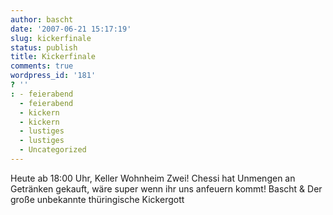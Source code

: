 ```yaml
---
author: bascht
date: '2007-06-21 15:17:19'
slug: kickerfinale
status: publish
title: Kickerfinale
comments: true
wordpress_id: '181'
? ''
: - feierabend
  - feierabend
  - kickern
  - kickern
  - lustiges
  - lustiges
  - Uncategorized
---
```


Heute ab 18:00 Uhr, Keller Wohnheim Zwei! Chessi hat Unmengen an
Getränken gekauft, wäre super wenn ihr uns anfeuern kommt! Bascht &
Der große unbekannte thüringische Kickergott


